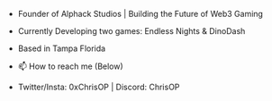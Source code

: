 - Founder of Alphack Studios | Building the Future of Web3 Gaming
- Currently Developing two games: Endless Nights & DinoDash
- Based in Tampa Florida

- 📫 How to reach me (Below) 
- Twitter/Insta: 0xChrisOP | Discord: ChrisOP

    

<!---
ChrisOP-Alphack/ChrisOP-Alphack is a ✨ special ✨ repository because its `README.md` (this file) appears on your GitHub profile.
You can click the Preview link to take a look at your changes.
--->
